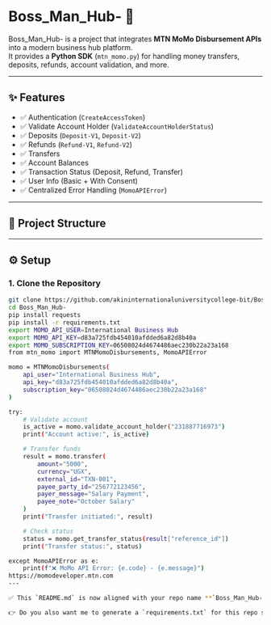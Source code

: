 # Boss_Man_Hub- 🚀

Boss_Man_Hub- is a project that integrates **MTN MoMo Disbursement APIs** into a modern business hub platform.  
It provides a **Python SDK** (`mtn_momo.py`) for handling money transfers, deposits, refunds, account validation, and more.  

---

## ✨ Features
- ✅ Authentication (`CreateAccessToken`)
- ✅ Validate Account Holder (`ValidateAccountHolderStatus`)
- ✅ Deposits (`Deposit-V1`, `Deposit-V2`)
- ✅ Refunds (`Refund-V1`, `Refund-V2`)
- ✅ Transfers
- ✅ Account Balances
- ✅ Transaction Status (Deposit, Refund, Transfer)
- ✅ User Info (Basic + With Consent)
- ✅ Centralized Error Handling (`MomoAPIError`)

---

## 📂 Project Structure
---

## ⚙️ Setup

### 1. Clone the Repository
```bash
git clone https://github.com/akininternationaluniversitycollege-bit/Boss_Man_Hub-.git
cd Boss_Man_Hub-
pip install requests
pip install -r requirements.txt
export MOMO_API_USER=International Business Hub
export MOMO_API_KEY=d83a725fdb454010afdded6a82d8b40a
export MOMO_SUBSCRIPTION_KEY=06508024d4674486aec230b22a23a168
from mtn_momo import MTNMomoDisbursements, MomoAPIError

momo = MTNMomoDisbursements(
    api_user="International Business Hub",
    api_key="d83a725fdb454010afdded6a82d8b40a",
    subscription_key="06508024d4674486aec230b22a23a168"
)

try:
    # Validate account
    is_active = momo.validate_account_holder("231887716973")
    print("Account active:", is_active)

    # Transfer funds
    result = momo.transfer(
        amount="5000",
        currency="UGX",
        external_id="TXN-001",
        payee_party_id="256772123456",
        payer_message="Salary Payment",
        payee_note="October Salary"
    )
    print("Transfer initiated:", result)

    # Check status
    status = momo.get_transfer_status(result["reference_id"])
    print("Transfer status:", status)

except MomoAPIError as e:
    print(f"❌ MoMo API Error: {e.code} - {e.message}")
https://momodeveloper.mtn.com
---

✅ This `README.md` is now aligned with your repo name **`Boss_Man_Hub-`**.  

👉 Do you also want me to generate a `requirements.txt` for this repo so that anyone can just run `pip install -r requirements.txt` in Termux or Linux?
